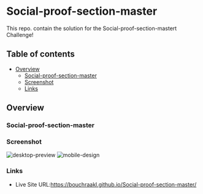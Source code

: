 # Social-proof-section-master

This repo. contain the solution for the Social-proof-section-mastert Challenge!

## Table of contents

- [Overview](#overview)
  - [Social-proof-section-master](#social-proof-section-master)
  - [Screenshot](#screenshot)
  - [Links](#links)


## Overview

### Social-proof-section-master

### Screenshot
![desktop-preview](https://user-images.githubusercontent.com/97567643/210455688-a9a7ef49-e5fd-47f0-bcf0-03a478f97c23.jpg)
![mobile-design](https://user-images.githubusercontent.com/97567643/210455705-c729dadf-c425-4c4c-b5af-a9acd97c09ae.jpg)

### Links
- Live Site URL:https://bouchraakl.github.io/Social-proof-section-master/

